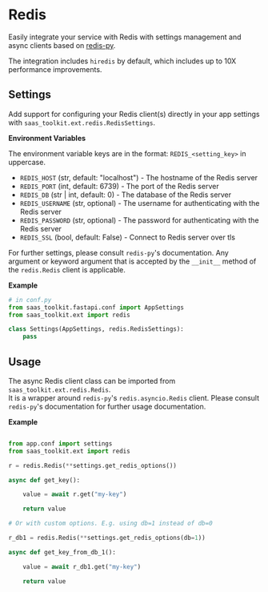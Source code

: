 # Redis

Easily integrate your service with Redis with settings management and async clients based on [redis-py](https://github.com/redis/redis-py).

The integration includes `hiredis` by default, which includes up to 10X performance improvements.

## Settings

Add support for configuring your Redis client(s) directly in your app settings with `saas_toolkit.ext.redis.RedisSettings`.

**Environment Variables**

The environment variable keys are in the format: `REDIS_<setting_key>` in uppercase.

- `REDIS_HOST` (str, default: "localhost") - The hostname of the Redis server
- `REDIS_PORT` (int, default: 6739) - The port of the Redis server
- `REDIS_DB` (str | int, default: 0) - The database of the Redis server
- `REDIS_USERNAME` (str, optional) - The username for authenticating with the Redis server
- `REDIS_PASSWORD` (str, optional) - The password for authenticating with the Redis server
- `REDIS_SSL` (bool, default: False) - Connect to Redis server over tls

For further settings, please consult `redis-py`'s documentation. Any argument or keyword argument that is accepted by the `__init__` method of the `redis.Redis` client is applicable.

**Example**

```py
# in conf.py
from saas_toolkit.fastapi.conf import AppSettings
from saas_toolkit.ext import redis

class Settings(AppSettings, redis.RedisSettings):
    pass

```

## Usage

The async Redis client class can be imported from `saas_toolkit.ext.redis.Redis`.<br>
It is a wrapper around `redis-py`'s `redis.asyncio.Redis` client. Please consult `redis-py`'s documentation for further usage documentation.

**Example**

```py

from app.conf import settings
from saas_toolkit.ext import redis

r = redis.Redis(**settings.get_redis_options())

async def get_key():

    value = await r.get("my-key")

    return value

# Or with custom options. E.g. using db=1 instead of db=0

r_db1 = redis.Redis(**settings.get_redis_options(db=1))

async def get_key_from_db_1():

    value = await r_db1.get("my-key")

    return value

```
